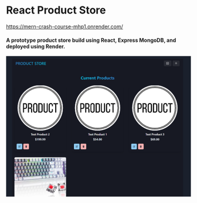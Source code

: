 # React Product Store
https://mern-crash-course-mhp1.onrender.com/
#### A prototype product store build using React, Express MongoDB, and deployed using Render.
![Showcase](react-shop.png)

